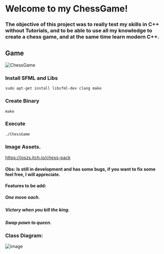 # Welcome to my ChessGame!

### The objective of this project was to really test my skills in C++ without Tutorials, and to be able to use all my knowledge to create a chess game, and at the same time learn modern C++.

## Game
![ChessGame](https://user-images.githubusercontent.com/79285178/176671149-428d7513-17c3-477c-a27f-ddb266b65eb4.gif)


### Install SFML and Libs
`sudo apt-get install libsfml-dev clang make`

### Create Binary
`make`

### Execute
`./ChessGame`

### Image Assets.
https://joszs.itch.io/chess-pack

#### Obs: Is still in development and has some bugs, if you want to fix some feel free, I will appreciate.
#### Features to be add:
##### One move each.
##### Victory when you kill the king.
##### Swap pawn to queen.


### Class Diagram:
![image](https://user-images.githubusercontent.com/79285178/176675265-49f76da8-2f2c-4952-8f3a-2a40b6c31451.png)
